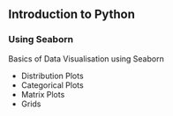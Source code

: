 ## Introduction to Python
### Using Seaborn

Basics of Data Visualisation using Seaborn
- Distribution Plots
- Categorical Plots
- Matrix Plots
- Grids
